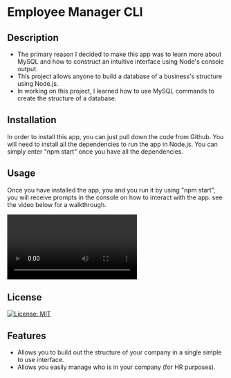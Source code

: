 # Employee Manager CLI

## Description

- The primary reason I decided to make this app was to learn more about MySQL and how to construct an intuitive interface using Node's console output.
- This project allows anyone to build a database of a business's structure using Node.js.
- In working on this project, I learned how to use MySQL commands to create the structure of a database.

## Installation

In order to install this app, you can just pull down the code from Github. You will need to install all the dependencies to run the app in Node.js. You can simply enter "npm start" once you have all the dependencies.


## Usage

Once you have installed the app, you and you run it by using "npm start", you will receive prompts in the console on how to interact with the app. see the video below for a walkthrough.

![tutorial](video/Walkthrough.mp4)

## License

[![License: MIT](https://img.shields.io/badge/License-MIT-yellow.svg)](https://opensource.org/licenses/MIT)

## Features

- Allows you to build out the structure of your company in a single simple to use interface.
- Allows you easily manage who is in your company (for HR purposes).